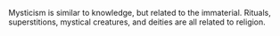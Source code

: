 Mysticism is similar to knowledge, but related to the immaterial.
Rituals, superstitions, mystical creatures, and deities are all related to religion.